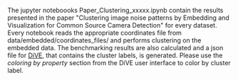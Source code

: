 The jupyter noteboooks Paper_Clustering_xxxxx.ipynb contain the results presented in the paper "Clustering image noise patterns by Embedding and Visualization for Common Source Camera Detection" for every dataset.
Every notebook reads the appropriate coordinates file from data/embedded/coordinates_files/ and performs clustering on the embedded data. The benchmarking results are also calculated and a json file for [DiVE](https://sherlock-clustering.github.io/Sherlock_DiVE/), that contains the cluster labels, is generated. Please use the *coloring by property* section from the DiVE user interface to color by cluster label. 
